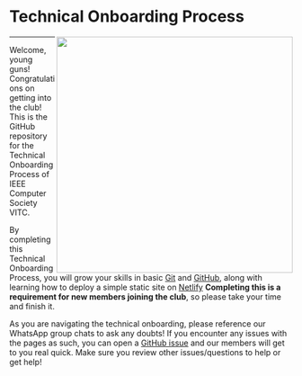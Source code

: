 

# Technical Onboarding Process
<img src = "https://github.com/ComputerSocietyVITC/technical-onboarding/assets/67182544/61ead81e-b5b5-4e1b-9701-3cc259912448" width=420 align="right"/>
<hr/>

Welcome, young guns! Congratulations on getting into the club! This is the GitHub repository for the Technical Onboarding Process of IEEE Computer Society VITC. 

By completing this Technical Onboarding Process, you will grow your skills in basic [Git](https://git-scm.com/) and [GitHub](https://github.com/), along with learning how to deploy a simple static site on [Netlify](https://www.netlify.com/) **Completing this is a requirement for new members joining the club**, so please take your time and finish it.

As you are navigating the technical onboarding, please reference our WhatsApp group chats to ask any doubts! If you encounter any issues with the pages as such, you can open a [GitHub issue](https://github.com/ComputerSocietyVITC/technical-onboarding/issues) and our members will get to you real quick. Make sure you review other issues/questions to help or get help!


